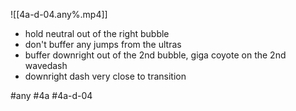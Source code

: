 

![[4a-d-04.any%.mp4]]

* hold neutral out of the right bubble
* don't buffer any jumps from the ultras
* buffer downright out of the 2nd bubble, giga coyote on the 2nd wavedash
* downright dash very close to transition

#any #4a #4a-d-04
